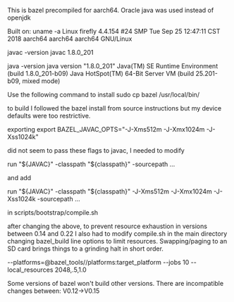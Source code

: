 This is bazel precompiled for aarch64. Oracle java was used instead of openjdk

Built on:
uname -a
Linux firefly 4.4.154 #24 SMP Tue Sep 25 12:47:11 CST 2018 aarch64 aarch64 aarch64 GNU/Linux

javac -version
javac 1.8.0_201

java -version
java version "1.8.0_201"
Java(TM) SE Runtime Environment (build 1.8.0_201-b09)
Java HotSpot(TM) 64-Bit Server VM (build 25.201-b09, mixed mode)

Use the following command to install
sudo cp bazel /usr/local/bin/

to build I followed the bazel install from source instructions but my device defaults were too restrictive.

exporting 
export BAZEL_JAVAC_OPTS="-J-Xms512m -J-Xmx1024m -J-Xss1024k"

did not seem to pass these flags to javac, I needed to modify

run "${JAVAC}" -classpath "${classpath}" -sourcepath ...

and add

run "${JAVAC}" -classpath "${classpath}" -J-Xms512m -J-Xmx1024m -J-Xss1024k -sourcepath ...

in scripts/bootstrap/compile.sh


after changing the above, to prevent resource exhaustion in versions between 0.14 and 0.22 I also had to modify 
compile.sh in the main directory changing bazel_build line options to limit resources. Swapping/paging to an SD card brings things to a grinding halt in short order.

--platforms=@bazel_tools//platforms:target_platform --jobs 10 --local_resources 2048,.5,1.0



Some versions of bazel won't build other versions. There are incompatible changes between:
V0.12->V0.15
